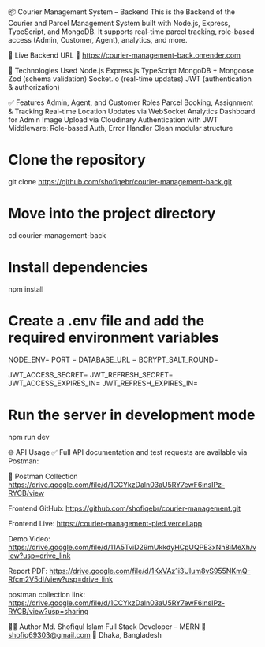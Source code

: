 📦 Courier Management System – Backend
This is the Backend of the Courier and Parcel Management System built with Node.js, Express, TypeScript, and MongoDB. It supports real-time parcel tracking, role-based access (Admin, Customer, Agent), analytics, and more.

🚀 Live Backend URL
🔗 https://courier-management-back.onrender.com

🧰 Technologies Used
Node.js
Express.js
TypeScript
MongoDB + Mongoose
Zod (schema validation)
Socket.io (real-time updates)
JWT (authentication & authorization)


✅ Features
Admin, Agent, and Customer Roles
Parcel Booking, Assignment & Tracking
Real-time Location Updates via WebSocket
Analytics Dashboard for Admin
Image Upload via Cloudinary
Authentication with JWT
Middleware: Role-based Auth, Error Handler
Clean modular structure

# Clone the repository
git clone https://github.com/shofiqebr/courier-management-back.git

# Move into the project directory
cd courier-management-back

# Install dependencies
npm install

# Create a .env file and add the required environment variables
NODE_ENV=
PORT = 
DATABASE_URL = 
BCRYPT_SALT_ROUND=

JWT_ACCESS_SECRET=
JWT_REFRESH_SECRET=
JWT_ACCESS_EXPIRES_IN=
JWT_REFRESH_EXPIRES_IN=


# Run the server in development mode
npm run dev

🌐 API Usage
✅ Full API documentation and test requests are available via Postman:

🔗 Postman Collection
https://drive.google.com/file/d/1CCYkzDaln03aU5RY7ewF6insIPz-RYCB/view

Frontend GitHub: https://github.com/shofiqebr/courier-management.git

Frontend Live:  https://courier-management-pied.vercel.app

Demo Video: https://drive.google.com/file/d/11A5TviD29mUkkdyHCpUQPE3xNh8iMeXh/view?usp=drive_link

Report PDF: https://drive.google.com/file/d/1KxVAz1i3UIum8vS955NKmQ-Rfcm2V5dI/view?usp=drive_link

postman collection link: https://drive.google.com/file/d/1CCYkzDaln03aU5RY7ewF6insIPz-RYCB/view?usp=sharing


👨‍💻 Author
Md. Shofiqul Islam
Full Stack Developer – MERN
📧 shofiq69303@gmail.com
📍 Dhaka, Bangladesh

